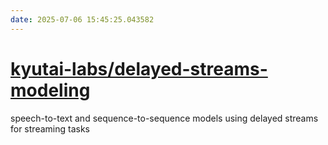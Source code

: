 ```yaml
---
date: 2025-07-06 15:45:25.043582
---
```


# [kyutai-labs/delayed-streams-modeling](https://github.com/kyutai-labs/delayed-streams-modeling)

speech-to-text and sequence-to-sequence models using delayed streams for streaming tasks